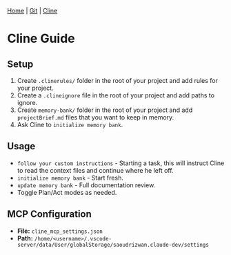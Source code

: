 [Home](../README.md) | [Git](git.md) | [Cline](cline.md)

# Cline Guide

## Setup

1.  Create `.clinerules/` folder in the root of your project and add rules for your project.
2.  Create a `.clineignore` file in the root of your project and add paths to ignore.
3.  Create `memory-bank/` folder in the root of your project and add `projectBrief.md` files that you want to keep in memory.
4.  Ask Cline to `initialize memory bank`.

## Usage

- `follow your custom instructions` - Starting a task, this will instruct Cline to read the context files and continue where he left off.
- `initialize memory bank` - Start fresh.
- `update memory bank` - Full documentation review.
- Toggle Plan/Act modes as needed.

## MCP Configuration

- **File:** `cline_mcp_settings.json`
- **Path:** `/home/<username>/.vscode-server/data/User/globalStorage/saoudrizwan.claude-dev/settings`
